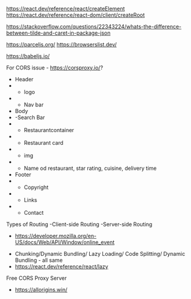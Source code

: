 https://react.dev/reference/react/createElement
https://react.dev/reference/react-dom/client/createRoot

https://stackoverflow.com/questions/22343224/whats-the-difference-between-tilde-and-caret-in-package-json

https://parceljs.org/
https://browserslist.dev/

https://babeljs.io/

For CORS issue - https://corsproxy.io/?

<!-- Food Ordering App -->

- Header
- - logo
- - Nav bar
- Body
- -Search Bar
- - Restaurantcontainer
- - Restaurant card
- - img
- - Name od restaurant, star rating, cuisine, delivery time
- Footer
- - Copyright
- - Links
- - Contact

<!--  -->

Types of Routing
-Client-side Routing
-Server-side Routing

<!--  -->

- https://developer.mozilla.org/en-US/docs/Web/API/Window/online_event

<!--  -->

- Chunking/Dynamic Bundling/ Lazy Loading/ Code Splitting/ Dynamic Bundling - all same
- https://react.dev/reference/react/lazy

Free CORS Proxy Server

- https://allorigins.win/
